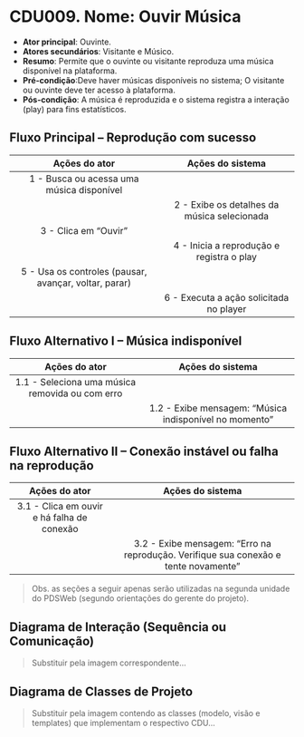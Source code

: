 # CDU009. Nome: Ouvir Música

- **Ator principal**: Ouvinte.
- **Atores secundários**: Visitante e Músico.
- **Resumo**: Permite que o ouvinte ou visitante reproduza uma música disponível na plataforma.
- **Pré-condição**:Deve haver músicas disponíveis no sistema; O visitante ou ouvinte deve ter acesso à plataforma.
- **Pós-condição**: A música é reproduzida e o sistema registra a interação (play) para fins estatísticos.

## Fluxo Principal – Reprodução com sucesso
| Ações do ator | Ações do sistema |
| :-----------------: | :-----------------: | 
| 1 - Busca ou acessa uma música disponível	            | | 
|                                                       | 2 - Exibe os detalhes da música selecionada |
| 3 - Clica em “Ouvir”	                                | | 
|                                                       | 4 - Inicia a reprodução e registra o play |
| 5 - Usa os controles (pausar, avançar, voltar, parar)	| | 
|                                                       | 6 - Executa a ação solicitada no player |

## Fluxo Alternativo I – Música indisponível
| Ações do ator | Ações do sistema |
| :-----------------: | :-----------------: | 
| 1.1 - Seleciona uma música removida ou com erro	| |
|                                                 |1.2 - Exibe mensagem: “Música indisponível no momento” |

## Fluxo Alternativo II – Conexão instável ou falha na reprodução
| Ações do ator | Ações do sistema |
| :-----------------: | :-----------------: | 
| 3.1 - Clica em ouvir e há falha de conexão	| | 
|                                             | 3.2 - Exibe mensagem: “Erro na reprodução. Verifique sua conexão e tente novamente” |

> Obs. as seções a seguir apenas serão utilizadas na segunda unidade do PDSWeb (segundo orientações do gerente do projeto).

## Diagrama de Interação (Sequência ou Comunicação)

> Substituir pela imagem correspondente...

## Diagrama de Classes de Projeto

> Substituir pela imagem contendo as classes (modelo, visão e templates) que implementam o respectivo CDU...